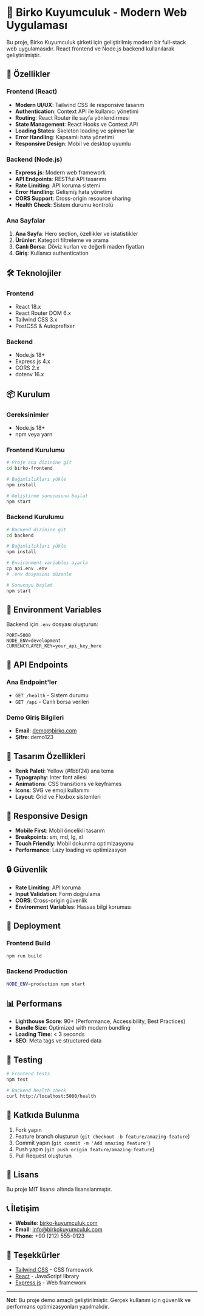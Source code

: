 # 💎 Birko Kuyumculuk - Modern Web Uygulaması

Bu proje, Birko Kuyumculuk şirketi için geliştirilmiş modern bir full-stack web uygulamasıdır. React frontend ve Node.js backend kullanılarak geliştirilmiştir.

## 🚀 Özellikler

### Frontend (React)
- **Modern UI/UX**: Tailwind CSS ile responsive tasarım
- **Authentication**: Context API ile kullanıcı yönetimi
- **Routing**: React Router ile sayfa yönlendirmesi
- **State Management**: React Hooks ve Context API
- **Loading States**: Skeleton loading ve spinner'lar
- **Error Handling**: Kapsamlı hata yönetimi
- **Responsive Design**: Mobil ve desktop uyumlu

### Backend (Node.js)
- **Express.js**: Modern web framework
- **API Endpoints**: RESTful API tasarımı
- **Rate Limiting**: API koruma sistemi
- **Error Handling**: Gelişmiş hata yönetimi
- **CORS Support**: Cross-origin resource sharing
- **Health Check**: Sistem durumu kontrolü

### Ana Sayfalar
1. **Ana Sayfa**: Hero section, özellikler ve istatistikler
2. **Ürünler**: Kategori filtreleme ve arama
3. **Canlı Borsa**: Döviz kurları ve değerli maden fiyatları
4. **Giriş**: Kullanıcı authentication

## 🛠️ Teknolojiler

### Frontend
- React 18.x
- React Router DOM 6.x
- Tailwind CSS 3.x
- PostCSS & Autoprefixer

### Backend
- Node.js 18+
- Express.js 4.x
- CORS 2.x
- dotenv 16.x

## 📦 Kurulum

### Gereksinimler
- Node.js 18+ 
- npm veya yarn

### Frontend Kurulumu
```bash
# Proje ana dizinine git
cd birko-frontend

# Bağımlılıkları yükle
npm install

# Geliştirme sunucusunu başlat
npm start
```

### Backend Kurulumu
```bash
# Backend dizinine git
cd backend

# Bağımlılıkları yükle
npm install

# Environment variables ayarla
cp api.env .env
# .env dosyasını düzenle

# Sunucuyu başlat
npm start
```

## 🔧 Environment Variables

Backend için `.env` dosyası oluşturun:

```env
PORT=5000
NODE_ENV=development
CURRENCYLAYER_KEY=your_api_key_here
```

## 🎯 API Endpoints

### Ana Endpoint'ler
- `GET /health` - Sistem durumu
- `GET /api` - Canlı borsa verileri

### Demo Giriş Bilgileri
- **Email**: demo@birko.com
- **Şifre**: demo123

## 🎨 Tasarım Özellikleri

- **Renk Paleti**: Yellow (#fbbf24) ana tema
- **Typography**: Inter font ailesi
- **Animations**: CSS transitions ve keyframes
- **Icons**: SVG ve emoji kullanımı
- **Layout**: Grid ve Flexbox sistemleri

## 📱 Responsive Design

- **Mobile First**: Mobil öncelikli tasarım
- **Breakpoints**: sm, md, lg, xl
- **Touch Friendly**: Mobil dokunma optimizasyonu
- **Performance**: Lazy loading ve optimizasyon

## 🔒 Güvenlik

- **Rate Limiting**: API koruma
- **Input Validation**: Form doğrulama
- **CORS**: Cross-origin güvenlik
- **Environment Variables**: Hassas bilgi koruması

## 🚀 Deployment

### Frontend Build
```bash
npm run build
```

### Backend Production
```bash
NODE_ENV=production npm start
```

## 📊 Performans

- **Lighthouse Score**: 90+ (Performance, Accessibility, Best Practices)
- **Bundle Size**: Optimized with modern bundling
- **Loading Time**: < 3 seconds
- **SEO**: Meta tags ve structured data

## 🧪 Testing

```bash
# Frontend tests
npm test

# Backend health check
curl http://localhost:5000/health
```

## 🤝 Katkıda Bulunma

1. Fork yapın
2. Feature branch oluşturun (`git checkout -b feature/amazing-feature`)
3. Commit yapın (`git commit -m 'Add amazing feature'`)
4. Push yapın (`git push origin feature/amazing-feature`)
5. Pull Request oluşturun

## 📝 Lisans

Bu proje MIT lisansı altında lisanslanmıştır.

## 📞 İletişim

- **Website**: [birko-kuyumculuk.com](https://birko-kuyumculuk.com)
- **Email**: info@birkokuyumculuk.com
- **Phone**: +90 (212) 555-0123

## 🙏 Teşekkürler

- [Tailwind CSS](https://tailwindcss.com/) - CSS framework
- [React](https://reactjs.org/) - JavaScript library
- [Express.js](https://expressjs.com/) - Web framework

---

**Not**: Bu proje demo amaçlı geliştirilmiştir. Gerçek kullanım için güvenlik ve performans optimizasyonları yapılmalıdır.

